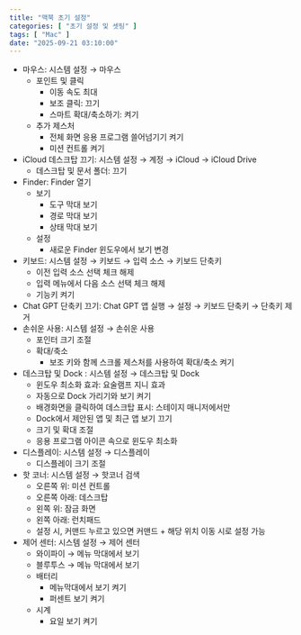 ```yaml
---
title: "맥북 초기 설정"
categories: [ "초기 설정 및 셋팅" ]
tags: [ "Mac" ]
date: "2025-09-21 03:10:00"
---
```


- 마우스: 시스템 설정 → 마우스
  - 포인트 및 클릭
    - 이동 속도 최대
    - 보조 클릭: 끄기
    - 스마트 확대/축소하기: 켜기
  - 추가 제스처
    - 전체 화면 응용 프로그램 쓸어넘기기 켜기
    - 미션 컨트롤 켜기
- iCloud 데스크탑 끄기: 시스템 설정 → 계정 → iCloud → iCloud Drive
  - 데스크탑 및 문서 폴더: 끄기
- Finder: Finder 열기
  - 보기
    - 도구 막대 보기
    - 경로 막대 보기
    - 상태 막대 보기
  - 설정
    - 새로운 Finder 윈도우에서 보기 변경
- 키보드: 시스템 설정 → 키보드 → 입력 소스 → 키보드 단축키
  - 이전 입력 소스 선택 체크 해제
  - 입력 메뉴에서 다음 소스 선택 체크 해제
  - 기능키 켜기
- Chat GPT 단축키 끄기: Chat GPT 앱 실행 → 설정 → 키보드 단축키 → 단축키 제거
- 손쉬운 사용: 시스템 설정 → 손쉬운 사용
  - 포인터 크기 조절
  - 확대/축소
    - 보조 키와 함께 스크롤 제스처를 사용하여 확대/축소 켜기
- 데스크탑 및 Dock : 시스템 설정 → 데스크탑 및 Dock
  - 윈도우 최소화 효과: 요술램프 지니 효과
  - 자동으로 Dock 가리기와 보기 켜기
  - 배경화면을 클릭하여 데스크탑 표시: 스테이지 매니저에서만
  - Dock에서 제안된 앱 및 최근 앱 보기 끄기
  - 크기 및 확대 조절
  - 응용 프로그램 아이콘 속으로 윈도우 최소화
- 디스플레이: 시스템 설정 → 디스플레이
  - 디스플레이 크기 조절
- 핫 코너: 시스템 설정 → 핫코너 검색
  - 오른쪽 위: 미션 컨트롤
  - 오른쪽 아래: 데스크탑
  - 왼쪽 위: 잠금 화면
  - 왼쪽 아래: 런치패드
  - 설정 시, 커맨드 누르고 있으면 커맨드 + 해당 위치 이동 시로 설정 가능
- 제어 센터: 시스템 설정 → 제어 센터
  - 와이파이 → 메뉴 막대에서 보기
  - 블루투스 → 메뉴 막대에서 보기
  - 배터리
    - 메뉴막대에서 보기 켜기
    - 퍼센트 보기 켜기
  - 시계
    - 요일 보기 켜기
